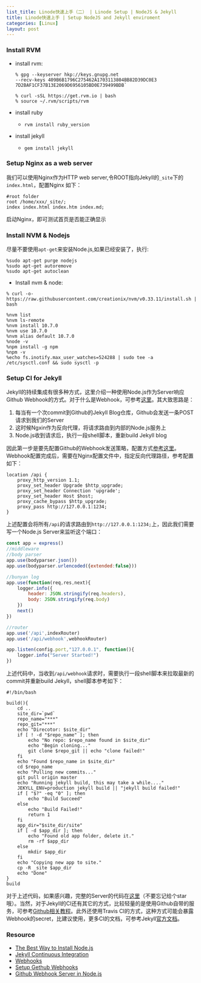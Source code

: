 ```yaml
---
list_title: Linode快速上手（二） | Linode Setup | NodeJS & Jekyll
title: Linode快速上手 | Setup NodeJS and Jekyll enviroment
categories: [Linux]
layout: post
---
```



### Install RVM

- install rvm:

	```
	% gpg --keyserver hkp://keys.gnupg.net 
	--recv-keys 409B6B1796C275462A1703113804BB82D39DC0E3 7D2BAF1CF37B13E2069D6956105BD0E739499BDB`

	% curl -sSL https://get.rvm.io | bash
	% source ~/.rvm/scripts/rvm
	```

- install ruby
	- `rvm install ruby_version` 
- install jekyll
	- `gem install jekyll`


### Setup Nginx as a web server

我们可以使用Nginx作为HTTP web server,令ROOT指向Jekyll的`_site`下的`index.html`，配置Nginx 如下：

```shell
#root folder
root /home/xxx/_site/;
index index.html index.htm index.md;
```
启动Nginx，即可测试首页是否能正确显示

### Install NVM & Nodejs

尽量不要使用`apt-get`来安装Node.js,如果已经安装了，执行:

```shell
%sudo apt-get purge nodejs 
%sudo apt-get autoremove 
%sudo apt-get autoclean
```

- Install nvm & node:

```shell
% curl -o- https://raw.githubusercontent.com/creationix/nvm/v0.33.11/install.sh | bash

%nvm list
%nvm ls-remote
%nvm install 10.7.0
%nvm use 10.7.0
%nvm alias default 10.7.0
%node -v
%npm install -g npm
%npm -v
%echo fs.inotify.max_user_watches=524288 | sudo tee -a /etc/sysctl.conf && sudo sysctl -p
```

### Setup CI for Jekyll

Jekyll的持续集成有很多种方式，这里介绍一种使用Node.js作为Server响应Github Webhook的方式。对于什么是Webhook，可参考[这里](https://developer.github.com/webhooks/)。其大致思路是：

1. 每当有一个次commit到Github的Jekyll Blog仓库，Github会发送一条POST请求到我们的Server
2. 这时候Ngxin作为反向代理，将请求路由到内部的Node.js服务上
3. Node.js收到请求后，执行一段shell脚本，重新build Jekyll blog

因此第一步是要先配置Github的Webhook发送策略，配置方式[参考这里](https://developer.github.com/webhooks/creating/)。Webhook配置完成后，需要在Nginx配置文件中，指定反向代理路径，参考配置如下：

```shell
location /api {
	proxy_http_version 1.1;
	proxy_set_header Upgrade $http_upgrade;
	proxy_set_header Connection 'upgrade';
	proxy_set_header Host $host;
	proxy_cache_bypass $http_upgrade;
	proxy_pass http://127.0.0.1:1234;
}
```
上述配置会将所有`/api`的请求路由到`http://127.0.0.1:1234;`上，因此我们需要写一个Node.js Server来监听这个端口：

```javascript
const app = express()
//middleware
//body parser
app.use(bodyparser.json())
app.use(bodyparser.urlencoded({extended:false}))

//bunyan log
app.use(function(req,res,next){
    logger.info({
        header: JSON.stringify(req.headers),
        body: JSON.stringify(req.body)
    })
    next()
})

//router
app.use('/api',indexRouter)
app.use('/api/webhook',webhookRouter)

app.listen(config.port,"127.0.0.1", function(){
    logger.info("Server Started!")
})
```
上述代码中，当收到`/api/webhook`请求时，需要执行一段shell脚本来拉取最新的commit并重新build Jekyll，shell脚本参考如下：

```shell
#!/bin/bash

build(){
    cd ..
    site_dir=`pwd`
    repo_name="***"
    repo_git="***"
    echo "Direcotor: $site_dir"
    if [ ! -d "$repo_name" ]; then
        echo "No repo: $repo_name found in $site_dir"
        echo "Begin cloning..."
        git clone $repo_git || echo "clone failed!"
    fi 
    echo "Found $repo_name in $site_dir"
    cd $repo_name
    echo "Pulling new commits..."
    git pull origin master
    echo "Running jekyll build, this may take a while...."
    JEKYLL_ENV=production jekyll build || "jekyll build failed!"
    if [ "$?" -eq "0" ]; then
        echo "Build Succeed"
    else
        echo "Build Failed!"
        return 1
    fi
    app_dir="$site_dir/site"
    if [ -d $app_dir ]; then
        echo "Found old app folder, delete it."
        rm -rf $app_dir
    else
        mkdir $app_dir
    fi
    echo "Copying new app to site."
    cp -R _site $app_dir
    echo "Done"
}
build
```

对于上述代码，如果感兴趣，完整的Server的代码在[这里](https://github.com/xta0/Github-Webhook)（不要忘记给个star哦）。当然，对于Jekyll的CI还有其它的方式，比较轻量的是使用Github自带的服务，可参考[Github相关教程](https://jekyllrb.com/docs/github-pages/)。此外还使用Travis CI的方式，这种方式可能会暴露Webhook的secret，比建议使用，更多CI的文档，可参考Jekyll[官方文档](https://jekyllrb.com/docs/continuous-integration/)。

### Resource

- [The Best Way to Install Node.js](https://yoember.com/nodejs/the-best-way-to-install-node-js/)
- [Jekyll Continuous Integration](https://jekyllrb.com/docs/continuous-integration/)
- [Webhooks](https://developer.github.com/webhooks/)
- [Setup Gethub Webhooks](https://developer.github.com/webhooks/creating/)
- [Github Webhook Server in Node.js](https://github.com/xta0/Github-Webhook)

